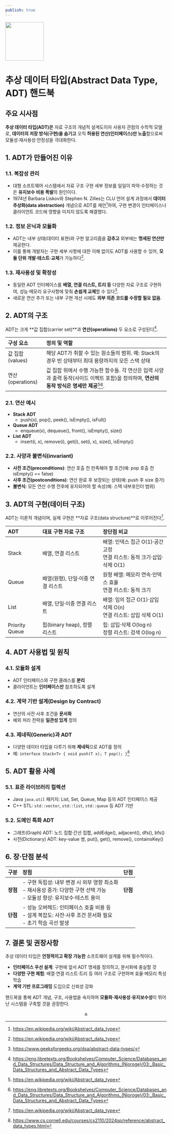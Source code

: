 ```yaml
---
publish: true
---
```


<img src="https://r2cdn.perplexity.ai/pplx-full-logo-primary-dark%402x.png" class="logo" width="120"/>

# 추상 데이터 타입(Abstract Data Type, ADT) 핸드북

## 주요 시사점

**추상 데이터 타입(ADT)은** 자료 구조의 개념적 설계도이자 사용자 관점의 수학적 모델로, **데이터의 저장 방식(구현)을 숨기고** 오직 **허용된 연산(인터페이스)만 노출**함으로써 모듈성·재사용성·안정성을 극대화한다.

## 1. ADT가 만들어진 이유

### 1.1. 복잡성 관리

- 대형 소프트웨어 시스템에서 자료 구조 구현 세부 정보를 일일이 파악·수정하는 것은 **유지보수 비용 폭발**의 원인이다.
- 1974년 Barbara Liskov와 Stephen N. Zilles는 CLU 언어 설계 과정에서 **데이터 추상화(data abstraction)** 개념으로 ADT를 제안[^1]하여, 구현 변경이 인터페이스나 클라이언트 코드에 영향을 미치지 않도록 해결했다.


### 1.2. 정보 은닉과 모듈화

- ADT는 내부 상태(데이터 표현)와 구현 알고리즘을 **감추고** 외부에는 **명세된 연산만** 제공한다.
- 이를 통해 개발자는 구현 세부 사항에 대한 이해 없이도 ADT를 사용할 수 있어, **모듈 단위 개발·테스트·교체**가 가능하다[^1].


### 1.3. 재사용성 및 확장성

- 동일한 ADT 인터페이스를 **배열, 연결 리스트, 트리 등** 다양한 자료 구조로 구현하여, 성능·메모리 요구사항에 맞춰 **손쉽게 교체**할 수 있다[^2].
- 새로운 연산 추가 또는 내부 구현 개선 시에도 **외부 의존 코드를 수정할 필요 없음**.


## 2. ADT의 구조

ADT는 크게 **값 집합(carrier set)**과 **연산(operations)** 두 요소로 구성된다[^3].


| 구성 요소 | 정의 및 역할 |
| :-- | :-- |
| 값 집합(values) | 해당 ADT가 취할 수 있는 원소들의 범위. 예: Stack의 경우 빈 상태부터 최대 용량까지의 모든 스택 상태 |
| 연산(operations) | 값 집합 위에서 수행 가능한 함수들. 각 연산은 입력 사양과 출력 동작(사이드 이펙트 포함)을 정의하며, **연산의 동작 방식은 명세만 제공**[^1][^3]. |

### 2.1. 연산 예시

- **Stack ADT**
    - push(x), pop(), peek(), isEmpty(), isFull()
- **Queue ADT**
    - enqueue(x), dequeue(), front(), isEmpty(), size()
- **List ADT**
    - insert(i, x), remove(i), get(i), set(i, x), size(), isEmpty()


### 2.2. 사양과 불변식(invariant)

- **사전 조건(preconditions)**: 연산 호출 전 만족해야 할 조건(예: pop 호출 전 isEmpty() == false)
- **사후 조건(postconditions)**: 연산 완료 후 보장되는 상태(예: push 후 size 증가)
- **불변식**: 모든 연산 수행 전후에 유지되어야 할 속성(예: 스택 내부포인터 범위)


## 3. ADT의 구현(데이터 구조)

ADT는 이론적 개념이며, 실제 구현은 **자료 구조(data structure)**로 이루어진다[^1].


| ADT | 대표 구현 자료 구조 | 장단점 비교 |
| :-- | :-- | :-- |
| Stack | 배열, 연결 리스트 | 배열: 인덱스 접근 O(1)·공간 고정<br>연결 리스트: 동적 크기·삽입·삭제 O(1) |
| Queue | 배열(원형), 단일·이중 연결 리스트 | 원형 배열: 메모리 연속·인덱스 효율<br>연결 리스트: 동적 크기 |
| List | 배열, 단일·이중 연결 리스트 | 배열: 임의 접근 O(1)·삽입 삭제 O(n)<br>연결 리스트: 삽입 삭제 O(1) |
| Priority Queue | 힙(binary heap), 정렬 리스트 | 힙: 삽입·삭제 O(log n)<br>정렬 리스트: 검색 O(log n) |

## 4. ADT 사용법 및 원칙

### 4.1. 모듈화 설계

- ADT 인터페이스와 구현 클래스를 **분리**
- 클라이언트는 **인터페이스만** 참조하도록 설계


### 4.2. 계약 기반 설계(Design by Contract)

- 연산의 사전·사후 조건을 **문서화**
- 예외 처리 전략을 **일관성 있게** 정의


### 4.3. 제네릭(Generic)과 ADT

- 다양한 데이터 타입을 다루기 위해 **제네릭**으로 ADT를 정의
- 예: `interface Stack<T> { void push(T x); T pop(); }`[^4]


## 5. ADT 활용 사례

### 5.1. 표준 라이브러리 컬렉션

- Java `java.util` 패키지: List, Set, Queue, Map 등의 ADT 인터페이스 제공
- C++ STL: `std::vector`, `std::list`, `std::queue` 등 ADT 기반


### 5.2. 도메인 특화 ADT

- 그래프(Graph) ADT: 노드 집합·간선 집합, addEdge(), adjacent(), dfs(), bfs()
- 사전(Dictionary) ADT: key-value 쌍, put(), get(), remove(), containsKey()


## 6. 장·단점 분석

| 구분 | 장점 | 단점 |
| :-- | :-- | :-- |
| **장점** | -  구현 독립성: 내부 변경 시 외부 영향 최소화<br>-  재사용성 증가: 다양한 구현 선택 가능<br>-  모듈성 향상: 유지보수·테스트 용이 | **단점** |
| **단점** | -  성능 오버헤드: 인터페이스 호출 비용 등<br>-  설계 복잡도: 사전·사후 조건 문서화 필요<br>-  초기 학습 곡선 발생 |  |

## 7. 결론 및 권장사항

추상 데이터 타입은 **안정적이고 확장 가능한** 소프트웨어 설계를 위해 필수적이다.

- **인터페이스 우선 설계**: 구현에 앞서 ADT 명세를 정의하고, 문서화에 충실할 것
- **다양한 구현 체험**: 배열·연결 리스트·트리 등 여러 구조로 구현하며 효율·메모리 특성 학습
- **계약 기반 프로그래밍** 도입으로 신뢰성 강화

핸드북을 통해 ADT 개념, 구조, 사용법을 숙지하여 **모듈화·재사용성·유지보수성**이 뛰어난 시스템을 구축할 것을 권장한다.

<div style="text-align: center">⁂</div>

[^1]: https://en.wikipedia.org/wiki/Abstract_data_type

[^2]: https://www.geeksforgeeks.org/dsa/abstract-data-types/

[^3]: https://eng.libretexts.org/Bookshelves/Computer_Science/Databases_and_Data_Structures/Data_Structure_and_Algorithms_(Njoroge)/03:_Basic_Data_Structures_and_Abstract_Data_Types

[^4]: https://www.cs.cornell.edu/courses/cs2110/2024sp/reference/abstract_data_types.html

[^5]: https://www.scholarhat.com/tutorial/datastructures/abstract-data-type

[^6]: https://www.deepchecks.com/glossary/abstract-data-type/

[^7]: https://catalog.citruscollege.edu/disciplines/computer-science/computer-science-adt/

[^8]: https://www.goseeko.com/blog/what-is-the-abstract-data-type-in-data-structure/

[^9]: https://www.savemyexams.com/glossary/a-level/computer-science/abstract-data-type-adt-definition/

[^10]: https://brilliant.org/wiki/abstract-data-types/

[^11]: https://catalog.citruscollege.edu/disciplines/computer-science/computer-science-adt/computer-science-adt.pdf

[^12]: https://runestone.academy/ns/books/published/pythonds/Introduction/WhyStudyDataStructuresandAbstractDataTypes.html

[^13]: https://www.ibm.com/docs/ru/SS6PEW_10.0.0/customization/JSP_Abstract_Data_Type_Def.html?view=kc

[^14]: https://en.wikipedia.org/wiki/History_of_computer_science

[^15]: https://web.mit.edu/6.031/www/sp22/classes/10-abstract-data-types/

[^16]: https://itpfdoc.hitachi.co.jp/manuals/3000/3000635100e/U3510077.HTM

[^17]: https://bulletin.sfsu.edu/colleges/liberal-creative-arts/history/ba-history/adt-roadmap/

[^18]: http://www.cs.man.ac.uk/~pjj/cs211/ho/node18.html

[^19]: https://ja.wikipedia.org/wiki/抽象データ型

[^20]: https://www.barstow.edu/academic-affairs/guided-pathways/science-technology-engineering-and-math/computer-science-adt

